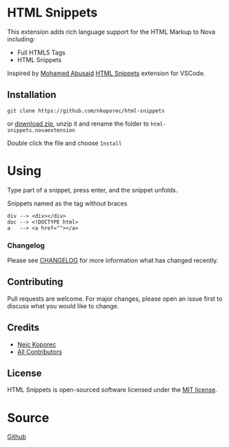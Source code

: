 # HTML Snippets
This extension adds rich language support for the HTML Markup to Nova including:

- Full HTML5 Tags
- HTML Snippets


Inspired by [Mohamed Abusaid](https://github.com/abusaidm) [HTML Snippets](html-snippets) extension for VSCode.

## Installation
```
git clone https://github.com/nkoporec/html-snippets
```
or [download zip](https://github.com/nkoporec/html-snippets/archive/master.zip), unzip it and rename the folder to `html-snippets.novaextension`

Double click the file and choose `Install`

# Using
Type part of a snippet, press enter, and the snippet unfolds.

Snippets named as the tag without braces 
    
    div --> <div></div>
    doc --> <!DOCTYPE html>
    a   --> <a href=""></a>


### Changelog

Please see [CHANGELOG](html-snippets/CHANGELOG.md) for more information what has changed recently.

## Contributing

Pull requests are welcome. For major changes, please open an issue first to discuss what you would like to change.

## Credits

- [Nejc Koporec](https://github.com/nkoporec)
- [All Contributors](../../contributors)

## License
HTML Snippets is open-sourced software licensed under the [MIT license](LICENSE.md).


# Source
[Github](https://github.com/nkoporec/html-snippets)
